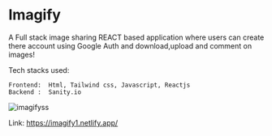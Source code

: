 # Imagify



A Full stack image sharing REACT based application where users can create there account using Google Auth and download,upload and comment on images!


Tech stacks used:
    
    Frontend:  Html, Tailwind css, Javascript, Reactjs
    Backend :  Sanity.io


![imagifyss](https://user-images.githubusercontent.com/72138270/150790730-b62074ff-594f-498c-9d80-6a30de44ec0f.png)


Link: https://imagify1.netlify.app/
